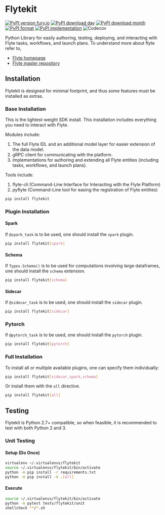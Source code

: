 # Flytekit

[![PyPI version fury.io](https://badge.fury.io/py/flytekit.svg)](https://pypi.python.org/pypi/flytekit/)
[![PyPI download day](https://img.shields.io/pypi/dd/flytekit.svg)](https://pypi.python.org/pypi/flytekit/)
[![PyPI download month](https://img.shields.io/pypi/dm/flytekit.svg)](https://pypi.python.org/pypi/flytekit/)
[![PyPI format](https://img.shields.io/pypi/format/flytekit.svg)](https://pypi.python.org/pypi/flytekit/)
[![PyPI implementation](https://img.shields.io/pypi/implementation/flytekit.svg)](https://pypi.python.org/pypi/flytekit/)
![Codecov](https://img.shields.io/codecov/c/github/lyft/flytekit?style=plastic)


Python Library for easily authoring, testing, deploying, and interacting with Flyte tasks, workflows, and launch plans. To understand more about flyte refer to,
 - [Flyte homepage](https://flyte.org)
 - [Flyte master repository](https://github.com/lyft/flyte)

## Installation

Flytekit is designed for minimal footprint, and thus some features must be installed as extras.

### Base Installation

This is the lightest-weight SDK install. This installation includes everything you need to interact with Flyte.

Modules include:
1. The full Flyte IDL and an additional model layer for easier extension of the data model.
2. gRPC client for communicating with the platform.
3. Implementations for authoring and extending all Flyte entities (including tasks, workflows, and launch plans).

Tools include:
1. flyte-cli (Command-Line Interface for Interacting with the Flyte Platform)
2. pyflyte (Command-Line tool for easing the registration of Flyte entities)

```bash
pip install flytekit
```

### Plugin Installation
#### Spark

If `@spark_task` is to be used, one should install the `spark` plugin.

```bash
pip install flytekit[spark]
```

#### Schema 

If `Types.Schema()` is to be used for computations involving large dataframes, one should install the `schema` extension.

```bash
pip install flytekit[schema]
```

#### Sidecar

If `@sidecar_task` is to be used, one should install the `sidecar` plugin.

```bash
pip install flytekit[sidecar]
```

### Pytorch

If `@pytorch_task` is to be used, one should install the `pytorch` plugin.

```bash
pip install flytekit[pytorch]
```

### Full Installation

To install all or multiple available plugins, one can specify them individually:

```bash
pip install flytekit[sidecar,spark,schema]
```

Or install them with the `all` directive.

```bash
pip install flytekit[all]
```

## Testing

Flytekit is Python 2.7+ compatible, so when feasible, it is recommended to test with both Python 2 and 3.

### Unit Testing

#### Setup (Do Once)
```bash
virtualenv ~/.virtualenvs/flytekit
source ~/.virtualenvs/flytekit/bin/activate
python -m pip install -r requirements.txt
python -m pip install -U .[all]
```

#### Execute
```bash
source ~/.virtualenvs/flytekit/bin/activate
python -m pytest tests/flytekit/unit
shellcheck **/*.sh
```
